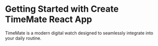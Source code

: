 # Getting Started with Create TimeMate  React App
TimeMate is a modern digital watch designed to seamlessly integrate into your daily routine.

